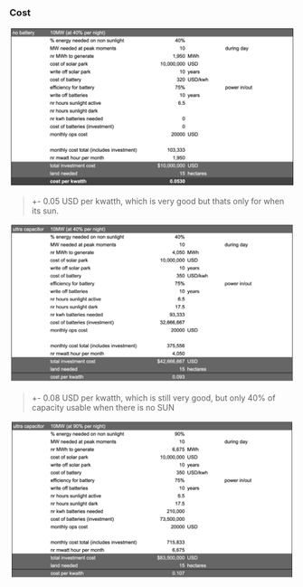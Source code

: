 
### Cost

![](img/solaronly.png)


> +- 0.05 USD per kwatth, which is very good but thats only for when its sun.




![](img/solar_ultracapacitor_40.png)

> +- 0.08 USD per kwatth, which is still very good, but only 40% of capacity usable when there is no SUN


![](img/solar_ultracapacitor_90.png)